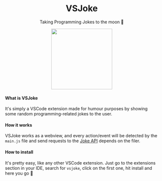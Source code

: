<div align="center">
<h1>VSJoke</h1> 
<p>Taking Programming Jokes to the moon 🚀</p>

<img src="https://user-images.githubusercontent.com/63454940/201515823-eab18016-29dc-4b56-b344-a72b26272c73.png" width="200" />
</div>

#### What is VSJoke
It's simply a VSCode extension made for humour purposes by showing some random programming-related jokes to the user.

#### How it works
VSJoke works as a webview, and every action/event will be detected by the `main.js` file and send requests to the [Joke API](https://v2.jokeapi.dev/) depends on the filer.

#### How to install
It's pretty easy, like any other VSCode extension.
Just go to the extensions section in your IDE, search for `vsjoke`, click on the first one, hit install and here you go 🚀
